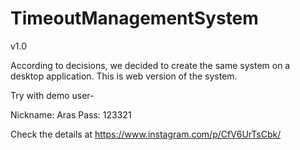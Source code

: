 # TimeoutManagementSystem
v1.0

According to decisions, we decided to create the same system on a desktop application. This is web version of the system.

Try with demo user-

Nickname: Aras
Pass: 123321

Check the details at https://www.instagram.com/p/CfV6UrTsCbk/
